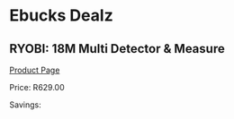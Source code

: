 
# Ebucks Dealz
## RYOBI: 18M Multi Detector & Measure
[Product Page](https://www.ebucks.com/web/shop/productSelected.do?prodId=378977893&catId=370101825)

Price: R629.00

Savings: 


	